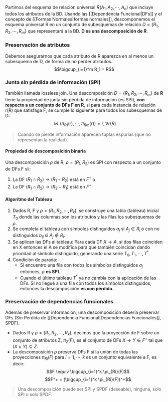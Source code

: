 Partimos del esquema de relación universal $R(A_1, A_2,\cdots, A_n)$ que incluye todos los atributos de la BD. Usando las [[Dependencia Funcional|DFs]] y el concepto de [[Formas Normales|formas normales]], descomponemos el esquema universal R en un conjunto de subesquemas de relación $D = \{R_1, R_2, \cdots, R_m\}$ que representará a la BD. **D es una descomposición de R**.

### Preservación de atributos
Debemos asegurarnos que cada atributo de R aparezca en al menos un subesquema de D, de forma de no perder atributos.
$$\bigcup_{i=1}^m R_1 = R$$

### Junta sin pérdida de información (SPI)
También llamada lossless join. Una descomposición $D = \{R_1, R_2, \cdots, R_m\}$ de **R** tiene la propiedad de junta sin pérdida de información (es SPI), **con respecto a un conjunto de DFs F en R**, si para cada instancia de relación r(R) que satisfaga F, se cumple lo siguiente para todos los subesquemas de D:
$$\Join(\pi_{R1}(r),\cdots,\pi_{Rm}(r)) = r, \forall r(R)$$
> Cuando se pierde información aparecen tuplas espurias (que no representan la realidad).

#### Propiedad de descomposición binaria
Una descomposición $\rho$ de R, $\rho = (R_1, R_2)$ es SPI con respecto a un conjunto de DFs F sii:
1. La DF $(R_1 \cap R_2) \rightarrow (R_1 - R_2)$ está en $F^+$ o
2. La DF $(R_1 \cap R_2) \rightarrow (R_2 - R_1)$ está en $F^+$

#### Algorítmo del Tableau
1. Dados R, F y $\rho = (R_1, R_2, \cdots, R_k)$, se construye una tabla (tableau) inicial $T_0$ donde las columnas son los atributos y las filas los subesquemas de $\rho$.
2. Se completa el tableau con símbolos distinguidos $a_j$ si $A_j \in R_i$ o con no distinguidos $b_{ij}$ si $A_j \notin R_i$.
3. Se aplican las DFs al tableau:
	Para cada DF $X \rightarrow A$, si dos filas coinciden en X entonces el A se modifica para que también coincidan dando prioridad al símbolo distinguido, generando una serie $T_0, T_1, \cdots, T^*$.
4.  Condición de parada:
	* Si encuentro una fila con todos los símbolos distinguidos $a_j$ entonces, $\rho$ **es SPI**.
	* Cuando el último tableau $T^*$ ya no cambia con la aplicación de las DFs. Si no llegué a una fila con todos los símbolos distinguidos, entonces la descomposición **es con pérdida**.

### Preservación de dependencias funcionales
Además de preservar información, una descomposición debería preservar DFs (Sin Perdida de [[Dependencia Funcional|Dependencias Funcionales]], SPDF).
* Dados R y $\rho = (R_1, R_2, \cdots, R_k)$, decimos que la proyección de F sobre un conjunto de atributos Z, $\pi_Z(F)$, es el conjunto de DFs $X \rightarrow Y \in F^+$ tal que $(X \cup Y) \subseteq Z$.
* La descomposición $\rho$ preserva DFs F si la unión de todas las proyecciones $\pi_{Ri}(F)$ para $i = 1, \cdots, k$ es un conjunto equivalente a F, es decir:
$$F \equiv \bigcup_{i=1}^k \pi_{Ri}(F)$$
$$F^+ = (\bigcup_{i=1}^k \pi_{Ri}(F))^+$$

> Una descomposición puede ser SPI y SPDF (deseable), ninguna, solo SPI o solo SPDF.